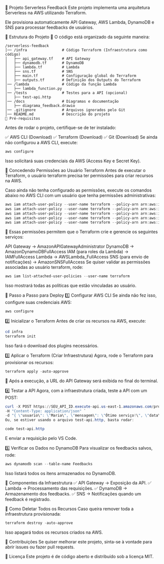 🚀 Projeto Serverless Feedback
Este projeto implementa uma arquitetura Serverless na AWS utilizando Terraform.

Ele provisiona automaticamente API Gateway, AWS Lambda, DynamoDB e SNS para processar feedbacks de usuários.

📁 Estrutura do Projeto
📌 O código está organizado da seguinte maneira:


```
/serverless-feedback
│── /infra                # Código Terraform (Infraestrutura como código)
│   ├── api_gateway.tf    # API Gateway
│   ├── dynamodb.tf       # DynamoDB
│   ├── lambda.tf         # Lambda
│   ├── sns.tf            # SNS
│   ├── main.tf           # Configuração global do Terraform
│   ├── outputs.tf        # Definição dos Outputs do Terraform
│── /lambda               # Código da função Lambda
│   ├── lambda_function.py
│── /tests                # Testes para a API (opcional)
│   ├── test-api.http
│── /docs                 # Diagramas e documentação
│   ├── diagrama_feedback.drawio
│── .gitignore            # Arquivos ignorados pelo Git
│── README.md             # Descrição do projeto
🔧 Pré-requisitos
```
Antes de rodar o projeto, certifique-se de ter instalado:

✅ AWS CLI (Download)
✅ Terraform (Download)
✅ Git (Download)
Se ainda não configurou a AWS CLI, execute:

```powershell
aws configure
```
Isso solicitará suas credenciais da AWS (Access Key e Secret Key).

🔑 Concedendo Permissões ao Usuário Terraform
Antes de executar o Terraform, o usuário terraform precisa ter permissões para criar recursos na AWS.

Caso ainda não tenha configurado as permissões, execute os comandos abaixo no AWS CLI com um usuário que tenha permissões administrativas:

```powershell
aws iam attach-user-policy --user-name terraform --policy-arn arn:aws:iam::aws:policy/AmazonAPIGatewayAdministrator
aws iam attach-user-policy --user-name terraform --policy-arn arn:aws:iam::aws:policy/AmazonDynamoDBFullAccess
aws iam attach-user-policy --user-name terraform --policy-arn arn:aws:iam::aws:policy/IAMFullAccess
aws iam attach-user-policy --user-name terraform --policy-arn arn:aws:iam::aws:policy/AWSLambda_FullAccess
aws iam attach-user-policy --user-name terraform --policy-arn arn:aws:iam::aws:policy/AmazonSNSFullAccess
```

📌 Essas permissões permitem que o Terraform crie e gerencie os seguintes serviços:

API Gateway → AmazonAPIGatewayAdministrator
DynamoDB → AmazonDynamoDBFullAccess
IAM (para roles da Lambda) → IAMFullAccess
Lambda → AWSLambda_FullAccess
SNS (para envio de notificações) → AmazonSNSFullAccess
Se quiser validar as permissões associadas ao usuário terraform, rode:

```powershell
aws iam list-attached-user-policies --user-name terraform
```
Isso mostrará todas as políticas que estão vinculadas ao usuário.

🚀 Passo a Passo para Deploy
1️⃣ Configurar AWS CLI
Se ainda não fez isso, configure suas credenciais AWS:

```powershell
aws configure
```
2️⃣ Inicializar o Terraform
Antes de criar os recursos na AWS, execute:

```powershell
cd infra
terraform init
```
Isso fará o download dos plugins necessários.

3️⃣ Aplicar o Terraform (Criar Infraestrutura)
Agora, rode o Terraform para provisionar os recursos:

```powershell
terraform apply -auto-approve
```

📌 Após a execução, a URL do API Gateway será exibida no final do terminal.

4️⃣ Testar a API
Agora, com a infraestrutura criada, teste a API com um POST:

```powershell
curl -X POST https://SEU_API_ID.execute-api.us-east-1.amazonaws.com/prod/feedback `
-H "Content-Type: application/json" `
-d "{ \"usuario\": \"Maria\", \"mensagem\": \"Ótimo serviço!\", \"data\": \"2025-03-14\" }"
Ou, se estiver usando o arquivo test-api.http, basta rodar:
```

```powershell
code test-api.http
```

E enviar a requisição pelo VS Code.

5️⃣ Verificar os Dados no DynamoDB
Para visualizar os feedbacks salvos, rode:

```powershell
aws dynamodb scan --table-name Feedbacks
```

Isso listará todos os itens armazenados no DynamoDB.

📌 Componentes da Infraestrutura
✅ API Gateway → Exposição da API.
✅ Lambda → Processamento das requisições.
✅ DynamoDB → Armazenamento dos feedbacks.
✅ SNS → Notificações quando um feedback é registrado.

📌 Como Deletar Todos os Recursos
Caso queira remover toda a infraestrutura provisionada:

```powershell
terraform destroy -auto-approve
```

Isso apagará todos os recursos criados na AWS.

📌 Contribuições
Se quiser melhorar este projeto, sinta-se à vontade para abrir issues ou fazer pull requests.

📜 Licença
Este projeto é de código aberto e distribuído sob a licença MIT.